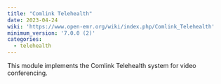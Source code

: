 ```yaml
---
title: "Comlink Telehealth"
date: 2023-04-24
wiki: 'https://www.open-emr.org/wiki/index.php/Comlink_Telehealth'
minimum_version: '7.0.0 (2)'
categories:
  - telehealth
---
```

This module implements the Comlink Telehealth system for video conferencing.
<!--more-->
